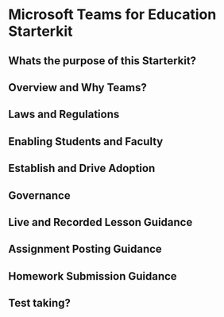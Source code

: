 # Microsoft Teams for Education Starterkit

## Whats the purpose  of this Starterkit?

## Overview and Why Teams?

## Laws and Regulations

## Enabling Students and Faculty

## Establish and Drive Adoption

## Governance 

## Live and Recorded Lesson Guidance

## Assignment Posting Guidance

## Homework Submission Guidance

## Test taking? 
